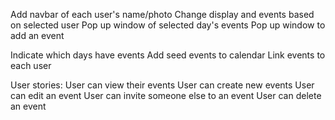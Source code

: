 <!-- Name
CSS Calendar
Change selected day to current
Click listeners for each day -->
Add navbar of each user's name/photo
Change display and events based on selected user
Pop up window of selected day's events
Pop up window to add an event

Indicate which days have events
Add seed events to calendar
Link events to each user



User stories:
User can view their events
User can create new events
User can edit an event
User can invite someone else to an event
User can delete an event

